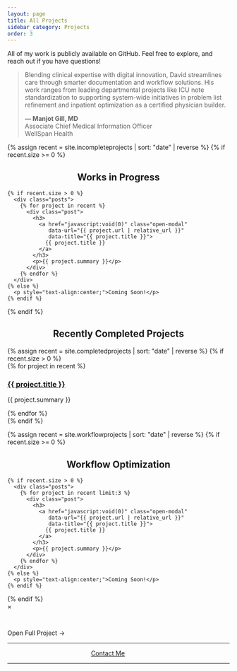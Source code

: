 ```yaml
---
layout: page
title: All Projects
sidebar_category: Projects
order: 3
---
```


All of my work is publicly available on GitHub. Feel free to explore, and reach out if you have questions!  
<a href="https://github.com/dmeverly" target="_blank" rel="noopener noreferrer" aria-label="GitHub">
  <i class="fab fa-github" style="font-size: 24px;"></i>
</a>

<div class="section">
  <blockquote>
    Blending clinical expertise with digital innovation, David streamlines care through smarter documentation and workflow solutions. His work ranges from leading departmental projects like ICU note standardization to supporting system-wide initiatives in problem list refinement and inpatient optimization as a certified physician builder.
    <br>
    <span style="display: block; margin-top: 1em; font-weight: bold;">
      — Manjot Gill, MD
    </span>
    <span style="display: block; font-weight: normal;">
      Associate Chief Medical Information Officer<br>
      WellSpan Health
    </span>
  </blockquote>
</div>

{% assign recent = site.incompleteprojects | sort: "date" | reverse %}
{% if recent.size >= 0 %}
  <div class="section">
    <div class="section-divider"></div>
    <h2 style="text-align: center;">Works in Progress</h2>

    {% if recent.size > 0 %}
      <div class="posts">
        {% for project in recent %}
          <div class="post">
            <h3>
              <a href="javascript:void(0)" class="open-modal"
                 data-url="{{ project.url | relative_url }}"
                 data-title="{{ project.title }}">
                {{ project.title }}
              </a>
            </h3>
            <p>{{ project.summary }}</p>
          </div>
        {% endfor %}
      </div>
    {% else %}
      <p style="text-align:center;">Coming Soon!</p>
    {% endif %}
  </div>
{% endif %}

<div class="section">
  <div class="section-divider"></div>
  <h2 style="text-align: center;">Recently Completed Projects</h2>
  {% assign recent = site.completedprojects | sort: "date" | reverse %}
  {% if recent.size > 0 %}
    <div class="posts">
      {% for project in recent %}
        <div class="post">
          <h3>
            <a href="javascript:void(0)" class="open-modal"
               data-url="{{ project.url | relative_url }}"
               data-title="{{ project.title }}">
              {{ project.title }}
            </a>
          </h3>
          <p>{{ project.summary }}</p>
        </div>
      {% endfor %}
    </div>
  {% endif %}
</div>

{% assign recent = site.workflowprojects | sort: "date" | reverse %}
{% if recent.size >= 0 %}
  <div class="section">
    <div class="section-divider"></div>
    <h2 style="text-align: center;">Workflow Optimization</h2>

    {% if recent.size > 0 %}
      <div class="posts">
        {% for project in recent limit:3 %}
          <div class="post">
            <h3>
              <a href="javascript:void(0)" class="open-modal"
                 data-url="{{ project.url | relative_url }}"
                 data-title="{{ project.title }}">
                {{ project.title }}
              </a>
            </h3>
            <p>{{ project.summary }}</p>
          </div>
        {% endfor %}
      </div>
    {% else %}
      <p style="text-align:center;">Coming Soon!</p>
    {% endif %}
  </div>
{% endif %}

<!-- Modal -->
<div id="modal-overlay" class="modal-overlay" role="dialog" aria-modal="true" aria-labelledby="modal-title">
  <div class="modal-box">
    <span id="modal-close" class="modal-close" tabindex="0" aria-label="Close dialog">&times;</span>
    <h2 id="modal-title"></h2>
    <div id="modal-content" style="max-height:70vh; overflow-y:auto; margin-top:1em;"></div>
    <a id="modal-link" class="contact-button" target="_blank" rel="noopener noreferrer"
       style="margin-top:1em; display:inline-block;">
      Open Full Project →
    </a>
  </div>
</div>

---

<div class="section" style="text-align: center;">
  <span style="display: inline-flex; align-items: center; gap: 2em;">
    <a href="mailto:dmeverly@hotmail.com" class="contact-button">
      <i class="fas fa-envelope" style="margin-right: 8px;"></i> Contact Me
    </a>
    <a href="https://github.com/dmeverly" target="_blank" rel="noopener noreferrer" aria-label="GitHub">
      <i class="fab fa-github" style="font-size: 24px;"></i>
    </a>
    <a href="https://www.linkedin.com/in/david-everly-a4aa7528a" target="_blank" rel="noopener noreferrer" aria-label="LinkedIn">
      <i class="fab fa-linkedin" style="font-size: 24px;"></i>
    </a>
  </span>
</div>

---
